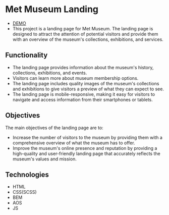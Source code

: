 # Met Museum Landing
- [DEMO](https://lilia-obushenko.github.io/met-landing/)
- This project is a landing page for Met Museum. The landing page is designed to attract the attention of potential visitors and provide them with an overview of the museum's collections, exhibitions, and services.

## Functionality
- The landing page provides information about the museum's history, collections, exhibitions, and events.
- Visitors can learn more about museum membership options.
- The landing page includes quality images of the museum's collections and exhibitions to give visitors a preview of what they can expect to see.
- The landing page is mobile-responsive, making it easy for visitors to navigate and access information from their smartphones or tablets.

## Objectives
The main objectives of the landing page are to:

- Increase the number of visitors to the museum by providing them with a comprehensive overview of what the museum has to offer.
- Improve the museum's online presence and reputation by providing a high-quality and user-friendly landing page that accurately reflects the museum's values and mission.

## Technologies
- HTML
- CSS(SCSS)
- BEM
- AOS
- JS

